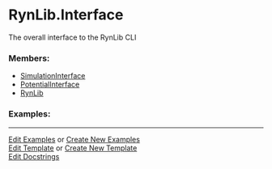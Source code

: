 # <a id="RynLib.Interface">RynLib.Interface</a>
    
The overall interface to the RynLib CLI

### Members:

  - [SimulationInterface](Interface/SimulationInterface.md)
  - [PotentialInterface](Interface/PotentialInterface.md)
  - [RynLib](Interface/RynLib.md)

### Examples:



___

[Edit Examples](https://github.com/McCoyGroup/References/edit/gh-pages/Documentation/examples/RynLib/Interface.md) or 
[Create New Examples](https://github.com/McCoyGroup/References/new/gh-pages/?filename=Documentation/examples/RynLib/Interface.md) <br/>
[Edit Template](https://github.com/McCoyGroup/References/edit/gh-pages/Documentation/templates/RynLib/Interface.md) or 
[Create New Template](https://github.com/McCoyGroup/References/new/gh-pages/?filename=Documentation/templates/RynLib/Interface.md) <br/>
[Edit Docstrings](https://github.com/McCoyGroup/RynLib/edit/master/Interface/__init__.py?message=Update%20Docs)
